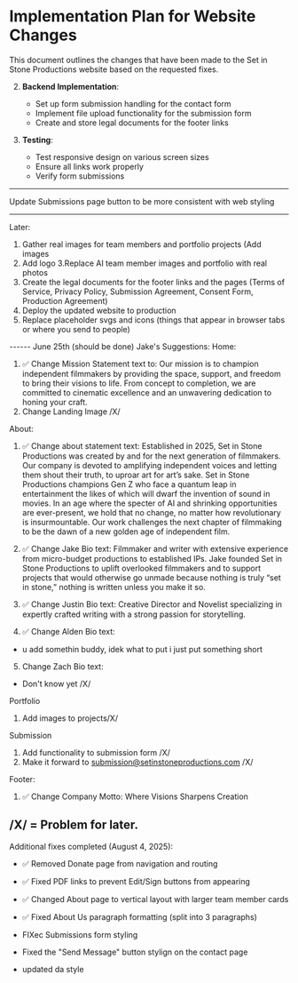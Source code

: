 # Implementation Plan for Website Changes

This document outlines the changes that have been made to the Set in Stone Productions website based on the requested fixes.


2. **Backend Implementation**:
   - Set up form submission handling for the contact form
   - Implement file upload functionality for the submission form
   - Create and store legal documents for the footer links

3. **Testing**:
   - Test responsive design on various screen sizes
   - Ensure all links work properly
   - Verify form submissions
----

Update Submissions page button to be more consistent with web styling 


------
Later:  
1. Gather real images for team members and portfolio projects (Add images
2. Add logo
3.Replace AI team member images and portfolio with real photos
4. Create the legal documents for the footer links and the pages (Terms of Service, Privacy Policy, Submission Agreement, Consent Form, Production Agreement)
5. Deploy the updated website to production
6. Replace placeholder svgs and icons (things that appear in browser tabs or where you send to people) 




------ June 25th (should be done)
Jake's Suggestions:
Home:
1. ✅ Change Mission Statement text to:
Our mission is to champion independent filmmakers by providing the space, support, and freedom to bring their visions to life. From concept to completion, we are committed to cinematic excellence and an unwavering dedication to honing your craft.  
2. Change Landing Image /X/

About:
1. ✅ Change about statement text:
Established in 2025, Set in Stone Productions was created by and for the next generation of filmmakers. Our company is devoted to amplifying independent voices and letting them shout their truth, to uproar art for art’s sake. Set in Stone Productions champions Gen Z who face a quantum leap in entertainment the likes of which will dwarf the invention of sound in movies. In an age where the specter of AI and shrinking opportunities are ever-present, we hold that no change, no matter how revolutionary is insurmountable. Our work challenges the next chapter of filmmaking to be the dawn of a new golden age of independent film.

2. ✅ Change Jake Bio text:
Filmmaker and writer with extensive experience from micro-budget productions to established IPs. Jake founded Set in Stone Productions to uplift overlooked filmmakers and to support projects that would otherwise go unmade because nothing is truly “set in stone,” nothing is written unless you make it so.

3. ✅ Change Justin Bio text:
Creative Director and Novelist specializing in expertly crafted writing with a strong passion for storytelling. 

4. ✅ Change Alden Bio text:
- u add somethin buddy, idek what to put i just put something short 

5. Change Zach Bio text:
- Don't know yet /X/

Portfolio  
1. Add images to projects/X/

Submission
1. Add functionality to submission form /X/ 
2. Make it forward to submission@setinstoneproductions.com  /X/ 

Footer:
1. ✅ Change Company Motto:
   Where Visions Sharpens Creation


/X/ = Problem for later. 
---

Additional fixes completed (August 4, 2025):
- ✅ Removed Donate page from navigation and routing
- ✅ Fixed PDF links to prevent Edit/Sign buttons from appearing
- ✅ Changed About page to vertical layout with larger team member cards
- ✅ Fixed About Us paragraph formatting (split into 3 paragraphs)


- FIXec Submissions form styling 
- Fixed the "Send Message" button stylign on the contact page 
- updated da style 